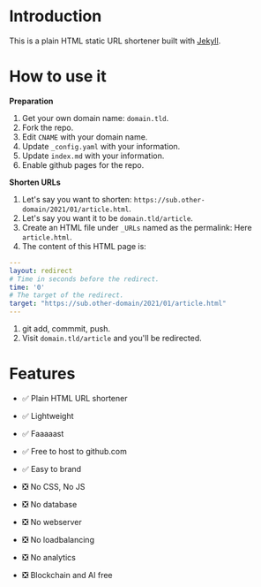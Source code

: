 # Introduction

This is a plain HTML static URL shortener built with [Jekyll](https://jekyllrb.com).

# How to use it

**Preparation**

1. Get your own domain name: `domain.tld`.
1. Fork the repo.
1. Edit `CNAME` with your domain name.
1. Update `_config.yaml` with your information.
1. Update `index.md` with your information.
1. Enable github pages for the repo.

**Shorten URLs**

1. Let's say you want to shorten: `https://sub.other-domain/2021/01/article.html`.
1. Let's say you want it to be `domain.tld/article`.
1. Create an HTML file under `_URLs` named as the permalink: Here `article.html`.
1. The content of this HTML page is:

```yaml
---
layout: redirect
# Time in seconds before the redirect.
time: '0'
# The target of the redirect.
target: "https://sub.other-domain/2021/01/article.html"
---
```

1. git add, commmit, push.
1. Visit `domain.tld/article` and you'll be redirected.

# Features

- :white_check_mark: Plain HTML URL shortener
- :white_check_mark: Lightweight
- :white_check_mark: Faaaaast
- :white_check_mark: Free to host to github.com
- :white_check_mark: Easy to brand

- :negative_squared_cross_mark: No CSS, No JS
- :negative_squared_cross_mark: No database
- :negative_squared_cross_mark: No webserver
- :negative_squared_cross_mark: No loadbalancing
- :negative_squared_cross_mark: No analytics
- :negative_squared_cross_mark: Blockchain and AI free

